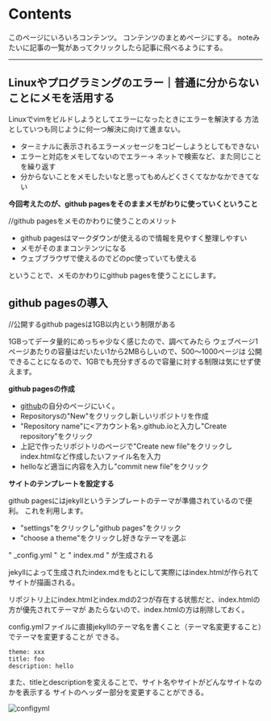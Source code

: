 # Contents

このページにいろいろコンテンツ。
コンテンツのまとめページにする。
noteみたいに記事の一覧があってクリックしたら記事に飛べるようにする。

---

## Linuxやプログラミングのエラー｜普通に分からないことにメモを活用する


Linuxでvimをビルドしようとしてエラーになったときにエラーを解決する
方法としていつも同じように何一つ解決に向けて進まない。

- ターミナルに表示されるエラーメッセージをコピーしようとしてもできない
- エラーと対応をメモしてないのでエラー-> ネットで検索など、また同じことを繰り返す
- 分からないことをメモしたいなと思ってもめんどくさくてなかなかできてない


**今回考えたのが、github pagesをそのままメモがわりに使っていくということ**


//github pagesをメモのかわりに使うことのメリット


- github pagesはマークダウンが使えるので情報を見やすく整理しやすい
- メモがそのままコンテンツになる
- ウェブブラウザで使えるのでどのpc使っていても使える


ということで、メモのかわりにgithub pagesを使うことにします。


## github pagesの導入

//公開するgithub pagesは1GB以内という制限がある

1GBってデータ量的にめっちゃ少なく感じたので、調べてみたら
ウェブページ1ページあたりの容量はだいたい1から2MBらしいので、500〜1000ページは
公開できることになるので、1GBでも充分すぎるので容量に対する制限は気にせず使えます。

**github pagesの作成**

- [github](https://github.com/)の自分のページにいく。
- Repositorysの"New"をクリックし新しいリポジトリを作成
- "Repository name"に<アカウント名>.github.ioと入力し"Create repository"をクリック
- 上記で作ったリポジトリのページで"Create new file"をクリックしindex.htmlなど作成したいファイル名を入力
- helloなど適当に内容を入力し"commit new file"をクリック

**サイトのテンプレートを設定する**

github pagesにはjekyllというテンプレートのテーマが準備されているので便利。
これを利用します。

- "settings"をクリックし"github pages"をクリック
- "choose a theme"をクリックし好きなテーマを選ぶ

" _config.yml " と " index.md " が生成される

jekyllによって生成されたindex.mdをもとにして実際にはindex.htmlが作られてサイトが描画される。

リポジトリ上にindex.htmlとindex.mdの2つが存在する状態だと、index.htmlの方が優先されてテーマが
あたらないので、index.htmlの方は削除しておく。

config.ymlファイルに直接jekyllのテーマ名を書くこと（テーマ名変更すること）でテーマを変更することが
できる。

```
theme: xxx
title: foo 
description: hello
```


また、titleとdescriptionを変えることで、サイト名やサイトがどんなサイトなのかを表示する
サイトのヘッダー部分を変更することができる。



![configyml](https://user-images.githubusercontent.com/43819429/131515949-c6f26247-245d-4feb-b211-06b862789f35.png "config.ymlで表示される文章変更")
















